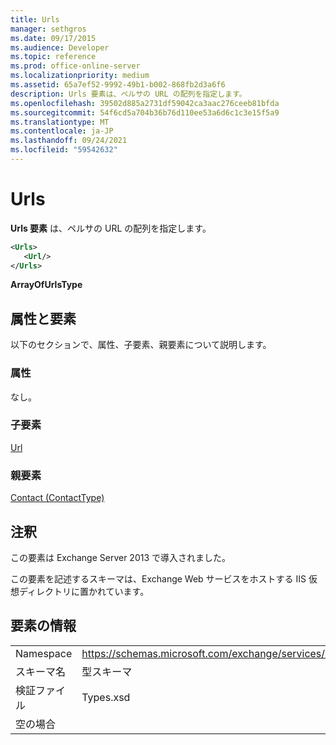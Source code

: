 ```yaml
---
title: Urls
manager: sethgros
ms.date: 09/17/2015
ms.audience: Developer
ms.topic: reference
ms.prod: office-online-server
ms.localizationpriority: medium
ms.assetid: 65a7ef52-9992-49b1-b002-868fb2d3a6f6
description: Urls 要素は、ペルサの URL の配列を指定します。
ms.openlocfilehash: 39502d885a2731df59042ca3aac276ceeb81bfda
ms.sourcegitcommit: 54f6cd5a704b36b76d110ee53a6d6c1c3e15f5a9
ms.translationtype: MT
ms.contentlocale: ja-JP
ms.lasthandoff: 09/24/2021
ms.locfileid: "59542632"
---
```

# <a name="urls"></a>Urls

**Urls 要素** は、ペルサの URL の配列を指定します。 
  
```XML
<Urls>
   <Url/>
</Urls>
```

 **ArrayOfUrlsType**
## <a name="attributes-and-elements"></a>属性と要素

以下のセクションで、属性、子要素、親要素について説明します。
  
### <a name="attributes"></a>属性

なし。
  
### <a name="child-elements"></a>子要素

[Url ](url-ex15websvcsotherref.md)
  
### <a name="parent-elements"></a>親要素

[Contact (ContactType)](contact-contacttype.md)
  
## <a name="remarks"></a>注釈

この要素は Exchange Server 2013 で導入されました。
  
この要素を記述するスキーマは、Exchange Web サービスをホストする IIS 仮想ディレクトリに置かれています。
  
## <a name="element-information"></a>要素の情報

|||
|:-----|:-----|
|Namespace  <br/> |https://schemas.microsoft.com/exchange/services/2006/types  <br/> |
|スキーマ名  <br/> |型スキーマ  <br/> |
|検証ファイル  <br/> |Types.xsd  <br/> |
|空の場合  <br/> ||
   

